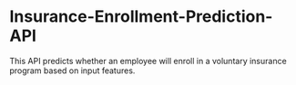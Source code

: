# Insurance-Enrollment-Prediction-API
This API predicts whether an employee will enroll in a voluntary insurance program based on input features.
